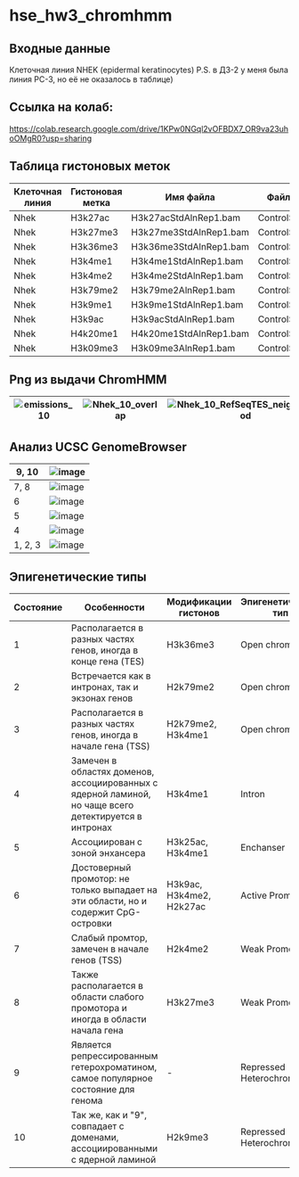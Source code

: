 # hse_hw3_chromhmm

## Входные данные
Клеточная линия  NHEK (epidermal keratinocytes)
P.S. в ДЗ-2 у меня была линия PC-3, но её не оказалось в таблице)

## Ссылка на колаб:
https://colab.research.google.com/drive/1KPw0NGql2vOFBDX7_OR9va23uhoOMgR0?usp=sharing
 

## Таблица гистоновых меток
Клеточная линия | Гистоновая метка | Имя файла | Файл с контролем 
| --- | --- | --- | ---
Nhek|H3k27ac|H3k27acStdAlnRep1.bam|ControlStdAlnRep1.bam
Nhek|H3k27me3|H3k27me3StdAlnRep1.bam|ControlStdAlnRep1.bam
Nhek|H3k36me3|H3k36me3StdAlnRep1.bam|ControlStdAlnRep1.bam
Nhek|H3k4me1|H3k4me1StdAlnRep1.bam|ControlStdAlnRep1.bam
Nhek|H3k4me2|H3k4me2StdAlnRep1.bam|ControlStdAlnRep1.bam
Nhek|H3k79me2|H3k79me2AlnRep1.bam|ControlStdAlnRep1.bam
Nhek|H3k9me1|H3k9me1StdAlnRep1.bam|ControlStdAlnRep1.bam
Nhek|H3k9ac|H3k9acStdAlnRep1.bam|ControlStdAlnRep1.bam
Nhek|H4k20me1|H4k20me1StdAlnRep1.bam|ControlStdAlnRep1.bam
Nhek|H3k09me3|H3k09me3AlnRep1.bam|ControlStdAlnRep1.bam

## Png из выдачи ChromHMM
|![emissions_10](https://user-images.githubusercontent.com/93254228/160722721-c2c6cae7-96bb-4c68-a382-a6e31965e34d.png)| ![Nhek_10_overlap](https://user-images.githubusercontent.com/93254228/160722737-3d452038-7195-4c53-b19e-9e5a643d52fa.png) | ![Nhek_10_RefSeqTES_neighborhood](https://user-images.githubusercontent.com/93254228/160722748-592a6397-0094-4259-b651-0ef21443d987.png) | ![Nhek_10_RefSeqTSS_neighborhood](https://user-images.githubusercontent.com/93254228/160722761-8f3fc575-2bfe-46e7-b888-d12dbd90b1f8.png) | ![transitions_10](https://user-images.githubusercontent.com/93254228/160722774-bc5f80cb-fc24-4568-be66-53752cbcdc00.png)|
| ------------- | ------------- | ------------- | ------------- | ------------- |

## Анализ UCSC GenomeBrowser

| 9, 10| ![image](https://user-images.githubusercontent.com/93254228/160727167-189b8ac2-729a-48fd-8688-d66e40963771.png)|
|---|---|
| 7, 8| ![image](https://user-images.githubusercontent.com/93254228/160727384-02d35e90-8d27-414f-ac63-5326e9c7960c.png)|
| 6| ![image](https://user-images.githubusercontent.com/93254228/160727347-e7dfc3f8-8807-48b5-ae7f-ae420434e74b.png)|
| 5 | ![image](https://user-images.githubusercontent.com/93254228/160727323-3bdc62f3-84d2-4842-8f3b-67931b192800.png)|
| 4 | ![image](https://user-images.githubusercontent.com/93254228/160727496-15097ee5-351c-4ed8-922d-eb4472c8ba0b.png)|
| 1, 2, 3| ![image](https://user-images.githubusercontent.com/93254228/160727283-893630b6-4613-4cbd-82c9-f7975de50fe1.png)|

## Эпигенетические типы
**Состояние** | **Особенности** | **Модификации гистонов** | **Эпигенетический тип**
------------ | ------------- | ------------- | ------------- 
1 | Располагается в разных частях генов, иногда в конце гена (TES)| H3k36me3 | Open chromatin
2 | Встречается как в интронах, так и экзонах генов | H2k79me2 | Open chromatin
3 | Располагается в разных частях генов, иногда в начале гена (TSS)| H2k79me2, H3k4me1 | Open chromatin
4 | Замечен в областях доменов, ассоциированных с ядерной ламиной, но чаще всего детектируется в интронах | H3k4me1 | Intron
5 | Ассоциирован с зоной энхансера | H3k25ac, H3k4me1 | Enchanser
6 | Достоверный промотор: не только выпадает на эти области, но и содержит CpG-островки | H3k9ac, H3k4me2, H2k27ac |  Active Promoter
7 | Слабый промтор, замечен в начале генов (TSS) | H2k4me2| Weak Promoter
8 | Также располагается в области слабого промотора и иногда в области начала гена | H3k27me3| Weak Promoter
9 | Является репрессированным гетерохроматином, самое популярное состояние для генома | - | Repressed Heterochromatin
10 | Так же, как и "9", совпадает с доменами, ассоциированными с ядерной ламиной | H2k9me3 | Repressed Heterochromatin
